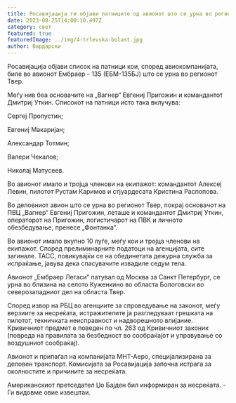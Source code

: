 ```yaml
---
title: Росавијација ги објави патниците од авионот што се урна во регионот Твер
date: 2023-08-25T14:00:10.497Z
category: свет
featured: true
featuredImage: ../img/4-trlevska-bolast.jpg
author: Вардарски
---
```

Росавијација објави список на патници кои, според авиокомпанијата, биле во авионот Ембраер - 135 (ЕБМ-135БЈ) што се урна во регионот Твер.

Меѓу нив беа основачите на „Вагнер“ Евгениј Пригожин и командантот Дмитриј Уткин. Списокот на патници исто така вклучува:

Сергеј Пропустин;

Евгениј Макаријан;

Александар Тотмин;

Валери Чекалов;

Николај Матусеев.

Во авионот имало и тројца членови на екипажот: командантот Алексеј Левин, пилотот Рустам Каримов и стјуардесата Кристина Распопова.

Во деловниот авион што се урна во регионот Твер, покрај основачот на ПВЦ „Вагнер“ Евгениј Пригожин, леташе и командантот Дмитриј Уткин, операторот на Пригожин, логистичарот на ПВК и личното обезбедување, пренесе „Фонтанка“.

Во авионот имало вкупно 10 луѓе, меѓу кои и тројца членови на екипажот. Според прелиминарните податоци на агенцијата, сите загинале. ТАСС, повикувајќи се на обединетата дежурна служба за испраќање, јавува дека спасувачите извадиле седум тела.

Авионот „Ембраер Легаси“ патувал од Москва за Санкт Петербург, се урна во близина на селото Куженкино во областа Бологовски во северозападниот дел на областа Твер.

Според извор на РБЦ во агенциите за спроведување на законот, меѓу верзиите за несреќата, истражителите ја разгледуваат грешката на пилотот, техничката неисправност и надворешното влијание. Кривичниот предмет е поведен по чл. 263 од Кривичниот законик (повреда на правилата за безбедност во сообраќајот и управување со воздушниот сообраќај).

Авионот и припаѓал на компанијата МНТ-Аеро, специјализирана за деловен транспорт. Комисијата за Росавијација започна истрага за околностите и причините за несреќата.

Американскиот претседател Џо Бајден бил информиран за несреќата. - Ги видовме овие извештаи.